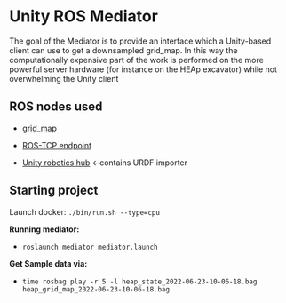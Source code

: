 # Unity ROS Mediator
The goal of the Mediator is to provide an interface which a Unity-based client can use to get a downsampled grid_map. In this way the computationally expensive part of the work is performed on the more powerful server hardware (for instance on the HEAp excavator) while not overwhelming the Unity client 

## ROS nodes used
* [grid_map](https://github.com/anybotics/grid_map/)
* [ROS-TCP endpoint](https://github.com/Unity-Technologies/ROS-TCP-Endpoint)

* [Unity robotics hub](https://github.com/Unity-Technologies/Unity-Robotics-Hub) <-contains URDF importer
## Starting project

Launch docker: `./bin/run.sh --type=cpu` 

**Running mediator:**
* `roslaunch mediator mediator.launch`

**Get Sample data via:**
* `time rosbag play -r 5 -l heap_state_2022-06-23-10-06-18.bag  heap_grid_map_2022-06-23-10-06-18.bag`
